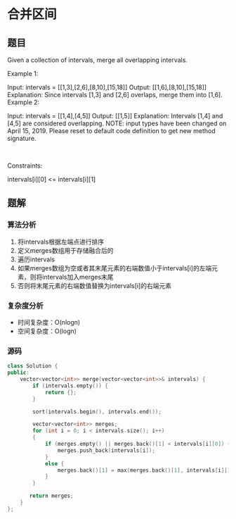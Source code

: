 # 合并区间
## 题目
Given a collection of intervals, merge all overlapping intervals.

Example 1:

Input: intervals = [[1,3],[2,6],[8,10],[15,18]]
Output: [[1,6],[8,10],[15,18]]
Explanation: Since intervals [1,3] and [2,6] overlaps, merge them into [1,6].
Example 2:

Input: intervals = [[1,4],[4,5]]
Output: [[1,5]]
Explanation: Intervals [1,4] and [4,5] are considered overlapping.
NOTE: input types have been changed on April 15, 2019. Please reset to default code definition to get new method signature.

 

Constraints:

intervals[i][0] <= intervals[i][1]

## 题解
### 算法分析
1. 将intervals根据左端点进行排序
2. 定义merges数组用于存储融合后的
3. 遍历intervals
4. 如果merges数组为空或者其末尾元素的右端数值小于intervals[i]的左端元素，则将intervals加入merges末尾
5. 否则将末尾元素的右端数值替换为intervals[i]的右端元素
### 复杂度分析
+ 时间复杂度：O(nlogn)
+ 空间复杂度：O(logn)
### 源码
```C++ []
class Solution {
public:
    vector<vector<int>> merge(vector<vector<int>>& intervals) {
        if (intervals.empty()) {
            return {};
        }

        sort(intervals.begin(), intervals.end());

        vector<vector<int>> merges;
        for (int i = 0; i < intervals.size(); i++)
        {
            if (merges.empty() || merges.back()[1] < intervals[i][0]) {
                merges.push_back(intervals[i]);
            }
            else {
                merges.back()[1] = max(merges.back()[1], intervals[i][1]);
            }
        }

       return merges; 
    }
};